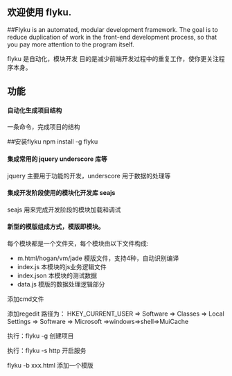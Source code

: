 ## 欢迎使用 flyku.



##Flyku is an automated, modular development framework. The goal is to reduce duplication of work in the front-end development process, so that you pay more attention to the program itself.



flyku 是自动化，模块开发
目的是减少前端开发过程中的重复工作，使你更关注程序本身。

## 功能
#### 自动化生成项目结构
一条命令，完成项目的结构

##安装flyku
npm install -g flyku


#### 集成常用的 jquery underscore 库等
jquery 主要用于功能的开发，underscore 用于数据的处理等

#### 集成开发阶段使用的模块化开发库 seajs
seajs 用来完成开发阶段的模块加载和调试

#### 新型的模版组成方式，模版即模块。
每个模块都是一个文件夹，每个模块由以下文件构成:
* m.html/hogan/vm/jade 模版文件，支持4种，自动识别编译
* index.js 本模块的js业务逻辑文件
* index.json 本模块的测试数据
* data.js 模版的数据处理逻辑部分


添加cmd文件

添加regedit  路径为：
HKEY_CURRENT_USER => Software => Classes => Local Settings => Software => Microsoft =>windows=>shell=>MuiCache


执行：flyku -g  创建项目

执行：flyku -s http  开启服务

flyku -b xxx.html 添加一个模版

